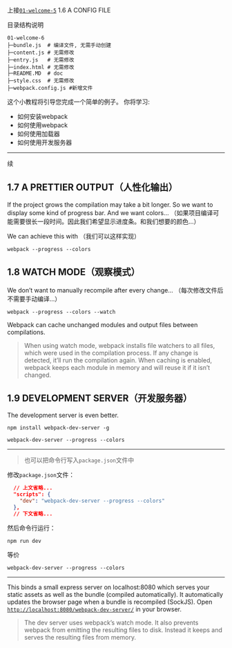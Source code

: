 上接[`01-welcome-5`](/01-welcome-5 "welcome") 1.6 A CONFIG FILE

目录结构说明

```
01-welcome-6
├─bundle.js  # 编译文件, 无需手动创建
├─content.js # 无需修改
├─entry.js   # 无需修改    
├─index.html # 无需修改
├─README.MD  # doc
├─style.css  # 无需修改
├─webpack.config.js #新增文件
```

这个小教程将引导您完成一个简单的例子。
你将学习:
* 如何安装webpack
* 如何使用webpack
* 如何使用加载器
* 如何使用开发服务器

---------------------------------------

续
## 1.7 A PRETTIER OUTPUT（人性化输出）

If the project grows the compilation may take a bit longer. So we want to display some kind of progress bar. And we want colors…
（如果项目编译可能需要很长一段时间。因此我们希望显示进度条。和我们想要的颜色…）

We can achieve this with
（我们可以这样实现）

```shell
webpack --progress --colors
```

## 1.8 WATCH MODE（观察模式）

We don’t want to manually recompile after every change…
（每次修改文件后不需要手动编译...）

```shell
webpack --progress --colors --watch
```

Webpack can cache unchanged modules and output files between compilations.

> When using watch mode, webpack installs file watchers to all files, which were used in the compilation process. If any change is detected, it’ll run the compilation again. When caching is enabled, webpack keeps each module in memory and will reuse it if it isn’t changed.

## 1.9 DEVELOPMENT SERVER（开发服务器）
The development server is even better.

```shell
npm install webpack-dev-server -g
```

```shell
webpack-dev-server --progress --colors
```

* * *

> 也可以把命令行写入`package.json`文件中

修改`package.json`文件：

```json
  // 上文省略...
  "scripts": {
    "dev": "webpack-dev-server --progress --colors"
  },
  // 下文省略...
```

然后命令行运行：

```shell
npm run dev
```

等价

```shell
webpack-dev-server --progress --colors
```
* * *

This binds a small express server on localhost:8080 which serves your static assets as well as the bundle (compiled automatically). It automatically updates the browser page when a bundle is recompiled (SockJS). Open [`http://localhost:8080/webpack-dev-server/`](http://localhost:8080/webpack-dev-server/ "DEVELOPMENT SERVER") in your browser.

>The dev server uses webpack’s watch mode. It also prevents webpack from emitting the resulting files to disk. Instead it keeps and serves the resulting files from memory.